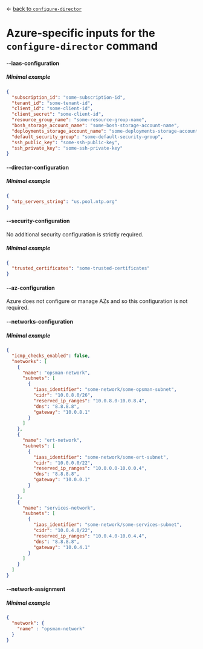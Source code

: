 &larr; [back to `configure-director`](README.md)

# Azure-specific inputs for the `configure-director` command

#### --iaas-configuration

##### Minimal example
```json
{
  "subscription_id": "some-subscription-id",
  "tenant_id": "some-tenant-id",
  "client_id": "some-client-id",
  "client_secret": "some-client-id",
  "resource_group_name": "some-resource-group-name",
  "bosh_storage_account_name": "some-bosh-storage-account-name",
  "deployments_storage_account_name": "some-deployments-storage-account-name",
  "default_security_group": "some-default-security-group",
  "ssh_public_key": "some-ssh-public-key",
  "ssh_private_key": "some-ssh-private-key"
}
```

#### --director-configuration

##### Minimal example
```json
{
  "ntp_servers_string": "us.pool.ntp.org"
}
```

#### --security-configuration
No additional security configuration is strictly required.

##### Minimal example
```json
{
  "trusted_certificates": "some-trusted-certificates"
}
```

#### --az-configuration
Azure does not configure or manage AZs and so this configuration is not required.

#### --networks-configuration

##### Minimal example
```json
{
  "icmp_checks_enabled": false,
  "networks": [
    {
      "name": "opsman-network",
      "subnets": [
        {
          "iaas_identifier": "some-network/some-opsman-subnet",
          "cidr": "10.0.8.0/26",
          "reserved_ip_ranges": "10.0.8.0-10.0.8.4",
          "dns": "8.8.8.8",
          "gateway": "10.0.8.1"
        }
      ]
    },
    {
      "name": "ert-network",
      "subnets": [
        {
          "iaas_identifier": "some-network/some-ert-subnet",
          "cidr": "10.0.0.0/22",
          "reserved_ip_ranges": "10.0.0.0-10.0.0.4",
          "dns": "8.8.8.8",
          "gateway": "10.0.0.1"
        }
      ]
    },
    {
      "name": "services-network",
      "subnets": [
        {
          "iaas_identifier": "some-network/some-services-subnet",
          "cidr": "10.0.4.0/22",
          "reserved_ip_ranges": "10.0.4.0-10.0.4.4",
          "dns": "8.8.8.8",
          "gateway": "10.0.4.1"
        }
      ]
    }
  ]
}
```

#### --network-assignment

##### Minimal example
```json
{
  "network": {
    "name" : "opsman-network"
  }
}
```
